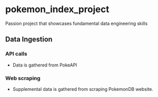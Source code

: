 # pokemon_index_project

Passion project that showcases fundamental data engineering skills

## Data Ingestion

### API calls

* Data is gathered from PokeAPI

### Web scraping

* Supplemental data is gathered from scraping PokemonDB website.